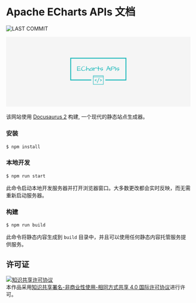 # Apache ECharts APIs 文档

![LAST COMMIT](https://badgen.net/github/last-commit/wang1212/echarts-api-docs/main?label=last%20update)

![Banner](./static/img/facebook_cover_photo_2.png)

该网站使用 [Docusaurus 2](https://docusaurus.io/) 构建, 一个现代的静态站点生成器。

### 安装

```bash
$ npm install
```

### 本地开发

```bash
$ npm run start
```

此命令启动本地开发服务器并打开浏览器窗口。大多数更改都会实时反映，而无需重新启动服务器。

### 构建

```bash
$ npm run build
```

此命令将静态内容生成到 `build` 目录中，并且可以使用任何静态内容托管服务提供服务。

## 许可证

<a rel="license" href="http://creativecommons.org/licenses/by-nc-sa/4.0/"><img alt="知识共享许可协议" style="border-width:0" src="https://i.creativecommons.org/l/by-nc-sa/4.0/88x31.png" /></a><br />本作品采用<a rel="license" href="http://creativecommons.org/licenses/by-nc-sa/4.0/">知识共享署名-非商业性使用-相同方式共享 4.0 国际许可协议</a>进行许可。
